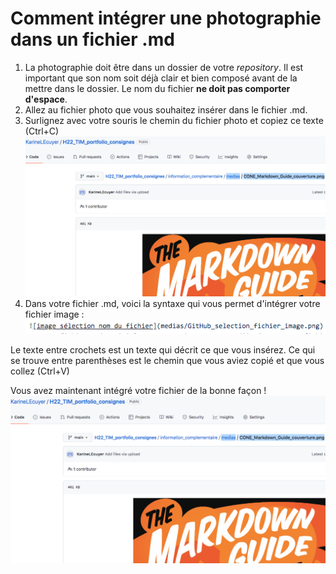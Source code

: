 
# Comment intégrer une photographie dans un fichier .md

1. La photographie doit être dans un dossier de votre *repository*. Il est important que son nom soit déjà clair et bien composé avant de la mettre dans le dossier. Le nom du fichier **ne doit pas comporter d'espace**.
3. Allez au fichier photo que vous souhaitez insérer dans le fichier .md.
4. Surlignez avec votre souris le chemin du fichier photo et copiez ce texte (Ctrl+C)
![image sélection nom du fichier](medias/GitHub_selection_fichier_image.png)
5. Dans votre fichier .md, voici la syntaxe qui vous permet d'intégrer votre fichier image : ![image syntaxe insertion fichier image](medias/GitHub_syntaxe_inserer_image.png)

Le texte entre crochets est un texte qui décrit ce que vous insérez. Ce qui se trouve entre parenthèses est le chemin que vous aviez copié et que vous collez (Ctrl+V)

Vous avez maintenant intégré votre fichier de la bonne façon !
![image sélection nom du fichier](medias/GitHub_selection_fichier_image.png)
